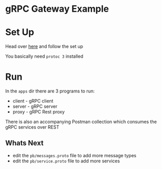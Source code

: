 # gRPC Gateway Example

# Set Up

Head over [here](https://github.com/grpc-ecosystem/grpc-gateway) and follow the set up

You basically need `protoc 3` installed

# Run

In the `apps` dir there are 3 programs to run:

- client - gRPC client
- server - gRPC server
- proxy - gRPC Rest proxy

There is also an accompanying Postman collection which consumes the gRPC services over REST

## Whats Next

- edit the `pb/messages.proto` file to add more message types
- edit the `pb/service.proto` file to add more services
